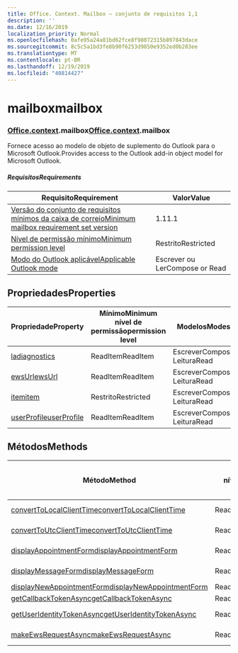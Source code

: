 ```yaml
---
title: Office. Context. Mailbox – conjunto de requisitos 1,1
description: ''
ms.date: 12/16/2019
localization_priority: Normal
ms.openlocfilehash: 0afe95a24a81bd62fce8f98072315b897843dace
ms.sourcegitcommit: 8c5c5a1bd3fe8b90f6253d9850e9352ed0b283ee
ms.translationtype: MT
ms.contentlocale: pt-BR
ms.lasthandoff: 12/19/2019
ms.locfileid: "40814427"
---
```

# <a name="mailbox"></a><span data-ttu-id="ecaed-102">mailbox</span><span class="sxs-lookup"><span data-stu-id="ecaed-102">mailbox</span></span>

### <a name="officeofficemdcontextofficecontextmdmailbox"></a><span data-ttu-id="ecaed-103">[Office](office.md)[.context](office.context.md).mailbox</span><span class="sxs-lookup"><span data-stu-id="ecaed-103">[Office](office.md)[.context](office.context.md).mailbox</span></span>

<span data-ttu-id="ecaed-104">Fornece acesso ao modelo de objeto de suplemento do Outlook para o Microsoft Outlook.</span><span class="sxs-lookup"><span data-stu-id="ecaed-104">Provides access to the Outlook add-in object model for Microsoft Outlook.</span></span>

##### <a name="requirements"></a><span data-ttu-id="ecaed-105">Requisitos</span><span class="sxs-lookup"><span data-stu-id="ecaed-105">Requirements</span></span>

|<span data-ttu-id="ecaed-106">Requisito</span><span class="sxs-lookup"><span data-stu-id="ecaed-106">Requirement</span></span>| <span data-ttu-id="ecaed-107">Valor</span><span class="sxs-lookup"><span data-stu-id="ecaed-107">Value</span></span>|
|---|---|
|[<span data-ttu-id="ecaed-108">Versão do conjunto de requisitos mínimos da caixa de correio</span><span class="sxs-lookup"><span data-stu-id="ecaed-108">Minimum mailbox requirement set version</span></span>](../../requirement-sets/outlook-api-requirement-sets.md)| <span data-ttu-id="ecaed-109">1.1</span><span class="sxs-lookup"><span data-stu-id="ecaed-109">1.1</span></span>|
|[<span data-ttu-id="ecaed-110">Nível de permissão mínimo</span><span class="sxs-lookup"><span data-stu-id="ecaed-110">Minimum permission level</span></span>](/outlook/add-ins/understanding-outlook-add-in-permissions)| <span data-ttu-id="ecaed-111">Restrito</span><span class="sxs-lookup"><span data-stu-id="ecaed-111">Restricted</span></span>|
|[<span data-ttu-id="ecaed-112">Modo do Outlook aplicável</span><span class="sxs-lookup"><span data-stu-id="ecaed-112">Applicable Outlook mode</span></span>](/outlook/add-ins/#extension-points)| <span data-ttu-id="ecaed-113">Escrever ou Ler</span><span class="sxs-lookup"><span data-stu-id="ecaed-113">Compose or Read</span></span>|

## <a name="properties"></a><span data-ttu-id="ecaed-114">Propriedades</span><span class="sxs-lookup"><span data-stu-id="ecaed-114">Properties</span></span>

| <span data-ttu-id="ecaed-115">Propriedade</span><span class="sxs-lookup"><span data-stu-id="ecaed-115">Property</span></span> | <span data-ttu-id="ecaed-116">Mínimo</span><span class="sxs-lookup"><span data-stu-id="ecaed-116">Minimum</span></span><br><span data-ttu-id="ecaed-117">nível de permissão</span><span class="sxs-lookup"><span data-stu-id="ecaed-117">permission level</span></span> | <span data-ttu-id="ecaed-118">Modelos</span><span class="sxs-lookup"><span data-stu-id="ecaed-118">Modes</span></span> | <span data-ttu-id="ecaed-119">Tipo de retorno</span><span class="sxs-lookup"><span data-stu-id="ecaed-119">Return type</span></span> | <span data-ttu-id="ecaed-120">Mínimo</span><span class="sxs-lookup"><span data-stu-id="ecaed-120">Minimum</span></span><br><span data-ttu-id="ecaed-121">conjunto de requisitos</span><span class="sxs-lookup"><span data-stu-id="ecaed-121">requirement set</span></span> |
|---|---|---|---|:---:|
| [<span data-ttu-id="ecaed-122">la</span><span class="sxs-lookup"><span data-stu-id="ecaed-122">diagnostics</span></span>](office.context.mailbox.diagnostics.md) | <span data-ttu-id="ecaed-123">ReadItem</span><span class="sxs-lookup"><span data-stu-id="ecaed-123">ReadItem</span></span> | <span data-ttu-id="ecaed-124">Escrever</span><span class="sxs-lookup"><span data-stu-id="ecaed-124">Compose</span></span><br><span data-ttu-id="ecaed-125">Leitura</span><span class="sxs-lookup"><span data-stu-id="ecaed-125">Read</span></span> | [<span data-ttu-id="ecaed-126">La</span><span class="sxs-lookup"><span data-stu-id="ecaed-126">Diagnostics</span></span>](/javascript/api/outlook/office.diagnostics?view=outlook-js-1.1) | [<span data-ttu-id="ecaed-127">1.1</span><span class="sxs-lookup"><span data-stu-id="ecaed-127">1.1</span></span>](../requirement-set-1.1/outlook-requirement-set-1.1.md) |
| [<span data-ttu-id="ecaed-128">ewsUrl</span><span class="sxs-lookup"><span data-stu-id="ecaed-128">ewsUrl</span></span>](/javascript/api/outlook/office.mailbox?view=outlook-js-1.1#ewsurl) | <span data-ttu-id="ecaed-129">ReadItem</span><span class="sxs-lookup"><span data-stu-id="ecaed-129">ReadItem</span></span> | <span data-ttu-id="ecaed-130">Escrever</span><span class="sxs-lookup"><span data-stu-id="ecaed-130">Compose</span></span><br><span data-ttu-id="ecaed-131">Leitura</span><span class="sxs-lookup"><span data-stu-id="ecaed-131">Read</span></span> | <span data-ttu-id="ecaed-132">String</span><span class="sxs-lookup"><span data-stu-id="ecaed-132">String</span></span> | [<span data-ttu-id="ecaed-133">1.1</span><span class="sxs-lookup"><span data-stu-id="ecaed-133">1.1</span></span>](../requirement-set-1.1/outlook-requirement-set-1.1.md) |
| [<span data-ttu-id="ecaed-134">item</span><span class="sxs-lookup"><span data-stu-id="ecaed-134">item</span></span>](office.context.mailbox.item.md) | <span data-ttu-id="ecaed-135">Restrito</span><span class="sxs-lookup"><span data-stu-id="ecaed-135">Restricted</span></span> | <span data-ttu-id="ecaed-136">Escrever</span><span class="sxs-lookup"><span data-stu-id="ecaed-136">Compose</span></span><br><span data-ttu-id="ecaed-137">Leitura</span><span class="sxs-lookup"><span data-stu-id="ecaed-137">Read</span></span> | [<span data-ttu-id="ecaed-138">Item</span><span class="sxs-lookup"><span data-stu-id="ecaed-138">Item</span></span>](/javascript/api/outlook/office.item?view=outlook-js-1.1) | [<span data-ttu-id="ecaed-139">1.1</span><span class="sxs-lookup"><span data-stu-id="ecaed-139">1.1</span></span>](../requirement-set-1.1/outlook-requirement-set-1.1.md) |
| [<span data-ttu-id="ecaed-140">userProfile</span><span class="sxs-lookup"><span data-stu-id="ecaed-140">userProfile</span></span>](office.context.mailbox.userProfile.md) | <span data-ttu-id="ecaed-141">ReadItem</span><span class="sxs-lookup"><span data-stu-id="ecaed-141">ReadItem</span></span> | <span data-ttu-id="ecaed-142">Escrever</span><span class="sxs-lookup"><span data-stu-id="ecaed-142">Compose</span></span><br><span data-ttu-id="ecaed-143">Leitura</span><span class="sxs-lookup"><span data-stu-id="ecaed-143">Read</span></span> | [<span data-ttu-id="ecaed-144">UserProfile</span><span class="sxs-lookup"><span data-stu-id="ecaed-144">UserProfile</span></span>](/javascript/api/outlook/office.userprofile?view=outlook-js-1.1) | [<span data-ttu-id="ecaed-145">1.1</span><span class="sxs-lookup"><span data-stu-id="ecaed-145">1.1</span></span>](../requirement-set-1.1/outlook-requirement-set-1.1.md) |

## <a name="methods"></a><span data-ttu-id="ecaed-146">Métodos</span><span class="sxs-lookup"><span data-stu-id="ecaed-146">Methods</span></span>

| <span data-ttu-id="ecaed-147">Método</span><span class="sxs-lookup"><span data-stu-id="ecaed-147">Method</span></span> | <span data-ttu-id="ecaed-148">Mínimo</span><span class="sxs-lookup"><span data-stu-id="ecaed-148">Minimum</span></span><br><span data-ttu-id="ecaed-149">nível de permissão</span><span class="sxs-lookup"><span data-stu-id="ecaed-149">permission level</span></span> | <span data-ttu-id="ecaed-150">Modelos</span><span class="sxs-lookup"><span data-stu-id="ecaed-150">Modes</span></span> | <span data-ttu-id="ecaed-151">Mínimo</span><span class="sxs-lookup"><span data-stu-id="ecaed-151">Minimum</span></span><br><span data-ttu-id="ecaed-152">conjunto de requisitos</span><span class="sxs-lookup"><span data-stu-id="ecaed-152">requirement set</span></span> |
|---|---|---|:---:|
| [<span data-ttu-id="ecaed-153">convertToLocalClientTime</span><span class="sxs-lookup"><span data-stu-id="ecaed-153">convertToLocalClientTime</span></span>](/javascript/api/outlook/office.mailbox?view=outlook-js-1.1#converttolocalclienttime-timevalue-) | <span data-ttu-id="ecaed-154">ReadItem</span><span class="sxs-lookup"><span data-stu-id="ecaed-154">ReadItem</span></span> | <span data-ttu-id="ecaed-155">Escrever</span><span class="sxs-lookup"><span data-stu-id="ecaed-155">Compose</span></span><br><span data-ttu-id="ecaed-156">Leitura</span><span class="sxs-lookup"><span data-stu-id="ecaed-156">Read</span></span> | [<span data-ttu-id="ecaed-157">1.1</span><span class="sxs-lookup"><span data-stu-id="ecaed-157">1.1</span></span>](../requirement-set-1.1/outlook-requirement-set-1.1.md) |
| [<span data-ttu-id="ecaed-158">convertToUtcClientTime</span><span class="sxs-lookup"><span data-stu-id="ecaed-158">convertToUtcClientTime</span></span>](/javascript/api/outlook/office.mailbox?view=outlook-js-1.1#converttoutcclienttime-input-) | <span data-ttu-id="ecaed-159">ReadItem</span><span class="sxs-lookup"><span data-stu-id="ecaed-159">ReadItem</span></span> | <span data-ttu-id="ecaed-160">Escrever</span><span class="sxs-lookup"><span data-stu-id="ecaed-160">Compose</span></span><br><span data-ttu-id="ecaed-161">Leitura</span><span class="sxs-lookup"><span data-stu-id="ecaed-161">Read</span></span> | [<span data-ttu-id="ecaed-162">1.1</span><span class="sxs-lookup"><span data-stu-id="ecaed-162">1.1</span></span>](../requirement-set-1.1/outlook-requirement-set-1.1.md) |
| [<span data-ttu-id="ecaed-163">displayAppointmentForm</span><span class="sxs-lookup"><span data-stu-id="ecaed-163">displayAppointmentForm</span></span>](/javascript/api/outlook/office.mailbox?view=outlook-js-1.1#displayappointmentform-itemid-) | <span data-ttu-id="ecaed-164">ReadItem</span><span class="sxs-lookup"><span data-stu-id="ecaed-164">ReadItem</span></span> | <span data-ttu-id="ecaed-165">Escrever</span><span class="sxs-lookup"><span data-stu-id="ecaed-165">Compose</span></span><br><span data-ttu-id="ecaed-166">Leitura</span><span class="sxs-lookup"><span data-stu-id="ecaed-166">Read</span></span> | [<span data-ttu-id="ecaed-167">1.1</span><span class="sxs-lookup"><span data-stu-id="ecaed-167">1.1</span></span>](../requirement-set-1.1/outlook-requirement-set-1.1.md) |
| [<span data-ttu-id="ecaed-168">displayMessageForm</span><span class="sxs-lookup"><span data-stu-id="ecaed-168">displayMessageForm</span></span>](/javascript/api/outlook/office.mailbox?view=outlook-js-1.1#displaymessageform-itemid-) | <span data-ttu-id="ecaed-169">ReadItem</span><span class="sxs-lookup"><span data-stu-id="ecaed-169">ReadItem</span></span> | <span data-ttu-id="ecaed-170">Escrever</span><span class="sxs-lookup"><span data-stu-id="ecaed-170">Compose</span></span><br><span data-ttu-id="ecaed-171">Leitura</span><span class="sxs-lookup"><span data-stu-id="ecaed-171">Read</span></span> | [<span data-ttu-id="ecaed-172">1.1</span><span class="sxs-lookup"><span data-stu-id="ecaed-172">1.1</span></span>](../requirement-set-1.1/outlook-requirement-set-1.1.md) |
| [<span data-ttu-id="ecaed-173">displayNewAppointmentForm</span><span class="sxs-lookup"><span data-stu-id="ecaed-173">displayNewAppointmentForm</span></span>](/javascript/api/outlook/office.mailbox?view=outlook-js-1.1#displaynewappointmentform-parameters-) | <span data-ttu-id="ecaed-174">ReadItem</span><span class="sxs-lookup"><span data-stu-id="ecaed-174">ReadItem</span></span> | <span data-ttu-id="ecaed-175">Leitura</span><span class="sxs-lookup"><span data-stu-id="ecaed-175">Read</span></span> | [<span data-ttu-id="ecaed-176">1.1</span><span class="sxs-lookup"><span data-stu-id="ecaed-176">1.1</span></span>](../requirement-set-1.1/outlook-requirement-set-1.1.md) |
| [<span data-ttu-id="ecaed-177">getCallbackTokenAsync</span><span class="sxs-lookup"><span data-stu-id="ecaed-177">getCallbackTokenAsync</span></span>](/javascript/api/outlook/office.mailbox?view=outlook-js-1.1#getcallbacktokenasync-callback--usercontext-) | <span data-ttu-id="ecaed-178">ReadItem</span><span class="sxs-lookup"><span data-stu-id="ecaed-178">ReadItem</span></span> | <span data-ttu-id="ecaed-179">Leitura</span><span class="sxs-lookup"><span data-stu-id="ecaed-179">Read</span></span> | [<span data-ttu-id="ecaed-180">1.1</span><span class="sxs-lookup"><span data-stu-id="ecaed-180">1.1</span></span>](../requirement-set-1.1/outlook-requirement-set-1.1.md) |
| [<span data-ttu-id="ecaed-181">getUserIdentityTokenAsync</span><span class="sxs-lookup"><span data-stu-id="ecaed-181">getUserIdentityTokenAsync</span></span>](/javascript/api/outlook/office.mailbox?view=outlook-js-1.1#getuseridentitytokenasync-callback--usercontext-) | <span data-ttu-id="ecaed-182">ReadItem</span><span class="sxs-lookup"><span data-stu-id="ecaed-182">ReadItem</span></span> | <span data-ttu-id="ecaed-183">Escrever</span><span class="sxs-lookup"><span data-stu-id="ecaed-183">Compose</span></span><br><span data-ttu-id="ecaed-184">Leitura</span><span class="sxs-lookup"><span data-stu-id="ecaed-184">Read</span></span> | [<span data-ttu-id="ecaed-185">1.1</span><span class="sxs-lookup"><span data-stu-id="ecaed-185">1.1</span></span>](../requirement-set-1.1/outlook-requirement-set-1.1.md) |
| [<span data-ttu-id="ecaed-186">makeEwsRequestAsync</span><span class="sxs-lookup"><span data-stu-id="ecaed-186">makeEwsRequestAsync</span></span>](/javascript/api/outlook/office.mailbox?view=outlook-js-1.1#makeewsrequestasync-data--callback--usercontext-) | <span data-ttu-id="ecaed-187">ReadWriteMailbox</span><span class="sxs-lookup"><span data-stu-id="ecaed-187">ReadWriteMailbox</span></span> | <span data-ttu-id="ecaed-188">Escrever</span><span class="sxs-lookup"><span data-stu-id="ecaed-188">Compose</span></span><br><span data-ttu-id="ecaed-189">Leitura</span><span class="sxs-lookup"><span data-stu-id="ecaed-189">Read</span></span> | [<span data-ttu-id="ecaed-190">1.1</span><span class="sxs-lookup"><span data-stu-id="ecaed-190">1.1</span></span>](../requirement-set-1.1/outlook-requirement-set-1.1.md) |
